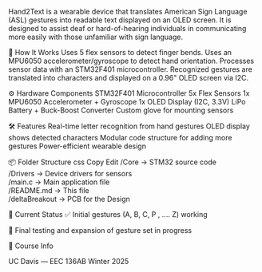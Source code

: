 Hand2Text is a wearable device that translates American Sign Language (ASL) gestures into readable text displayed on an OLED screen. It is designed to assist deaf or hard-of-hearing individuals in communicating more easily with those unfamiliar with sign language.

🧠 How It Works
Uses 5 flex sensors to detect finger bends.
Uses an MPU6050 accelerometer/gyroscope to detect hand orientation.
Processes sensor data with an STM32F401 microcontroller.
Recognized gestures are translated into characters and displayed on a 0.96" OLED screen via I2C.

⚙️ Hardware Components
STM32F401 Microcontroller
5x Flex Sensors
1x MPU6050 Accelerometer + Gyroscope
1x OLED Display (I2C, 3.3V)
LiPo Battery + Buck-Boost Converter
Custom glove for mounting sensors

🛠️ Features
Real-time letter recognition from hand gestures
OLED display shows detected characters
Modular code structure for adding more gestures
Power-efficient wearable design

📦 Folder Structure
css
Copy
Edit
/Core                  → STM32 source code  
/Drivers               → Device drivers for sensors    
/main.c                → Main application file  
/README.md             → This file  
/deltaBreakout         → PCB for the Design

🧪 Current Status
✅ Initial gestures (A, B, C, P , .... Z) working

🔧 Final testing and expansion of gesture set in progress

📅 Course Info

UC Davis — EEC 136AB Winter 2025
